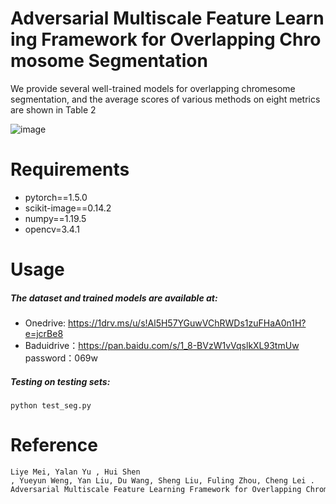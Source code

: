 # Adversarial Multiscale Feature Learning Framework for Overlapping Chromosome Segmentation
We provide several well-trained models for overlapping chromesome segmentation, and the average scores of various methods on eight metrics are shown in Table 2

![image](https://github.com/liyemei/AFML/blob/master/TableII.jpg)



# Requirements
- pytorch==1.5.0
- scikit-image==0.14.2
- numpy==1.19.5
- opencv=3.4.1
# Usage
#####  The dataset and trained models  are available at:
- Onedrive: https://1drv.ms/u/s!Al5H57YGuwVChRWDs1zuFHaA0n1H?e=jcrBe8
- Baduidrive：https://pan.baidu.com/s/1_8-BVzW1vVqslkXL93tmUw password：069w 


##### Testing on testing sets:
```
python test_seg.py
```
# Reference

```
Liye Mei, Yalan Yu , Hui Shen , Yueyun Weng, Yan Liu, Du Wang, Sheng Liu, Fuling Zhou, Cheng Lei . Adversarial Multiscale Feature Learning Framework for Overlapping Chromosome Segmentation.Entropy.2022

```





